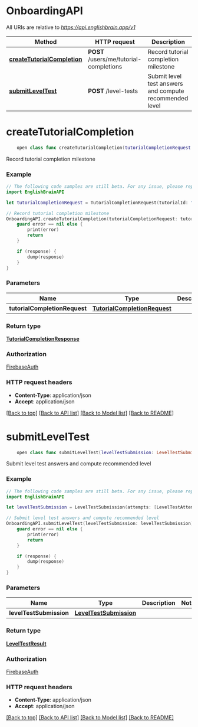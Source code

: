 # OnboardingAPI

All URIs are relative to *https://api.englishbrain.app/v1*

Method | HTTP request | Description
------------- | ------------- | -------------
[**createTutorialCompletion**](OnboardingAPI.md#createtutorialcompletion) | **POST** /users/me/tutorial-completions | Record tutorial completion milestone
[**submitLevelTest**](OnboardingAPI.md#submitleveltest) | **POST** /level-tests | Submit level test answers and compute recommended level


# **createTutorialCompletion**
```swift
    open class func createTutorialCompletion(tutorialCompletionRequest: TutorialCompletionRequest, completion: @escaping (_ data: TutorialCompletionResponse?, _ error: Error?) -> Void)
```

Record tutorial completion milestone

### Example
```swift
// The following code samples are still beta. For any issue, please report via http://github.com/OpenAPITools/openapi-generator/issues/new
import EnglishBrainAPI

let tutorialCompletionRequest = TutorialCompletionRequest(tutorialId: "tutorialId_example", completedAt: Date(), liveActivityId: 123) // TutorialCompletionRequest | 

// Record tutorial completion milestone
OnboardingAPI.createTutorialCompletion(tutorialCompletionRequest: tutorialCompletionRequest) { (response, error) in
    guard error == nil else {
        print(error)
        return
    }

    if (response) {
        dump(response)
    }
}
```

### Parameters

Name | Type | Description  | Notes
------------- | ------------- | ------------- | -------------
 **tutorialCompletionRequest** | [**TutorialCompletionRequest**](TutorialCompletionRequest.md) |  | 

### Return type

[**TutorialCompletionResponse**](TutorialCompletionResponse.md)

### Authorization

[FirebaseAuth](../README.md#FirebaseAuth)

### HTTP request headers

 - **Content-Type**: application/json
 - **Accept**: application/json

[[Back to top]](#) [[Back to API list]](../README.md#documentation-for-api-endpoints) [[Back to Model list]](../README.md#documentation-for-models) [[Back to README]](../README.md)

# **submitLevelTest**
```swift
    open class func submitLevelTest(levelTestSubmission: LevelTestSubmission, completion: @escaping (_ data: LevelTestResult?, _ error: Error?) -> Void)
```

Submit level test answers and compute recommended level

### Example
```swift
// The following code samples are still beta. For any issue, please report via http://github.com/OpenAPITools/openapi-generator/issues/new
import EnglishBrainAPI

let levelTestSubmission = LevelTestSubmission(attempts: [LevelTestAttempt(itemId: "itemId_example", selectedTokenIds: ["selectedTokenIds_example"], timeSpentMs: 123, hintsUsed: 123)], startedAt: Date(), completedAt: Date()) // LevelTestSubmission | 

// Submit level test answers and compute recommended level
OnboardingAPI.submitLevelTest(levelTestSubmission: levelTestSubmission) { (response, error) in
    guard error == nil else {
        print(error)
        return
    }

    if (response) {
        dump(response)
    }
}
```

### Parameters

Name | Type | Description  | Notes
------------- | ------------- | ------------- | -------------
 **levelTestSubmission** | [**LevelTestSubmission**](LevelTestSubmission.md) |  | 

### Return type

[**LevelTestResult**](LevelTestResult.md)

### Authorization

[FirebaseAuth](../README.md#FirebaseAuth)

### HTTP request headers

 - **Content-Type**: application/json
 - **Accept**: application/json

[[Back to top]](#) [[Back to API list]](../README.md#documentation-for-api-endpoints) [[Back to Model list]](../README.md#documentation-for-models) [[Back to README]](../README.md)

